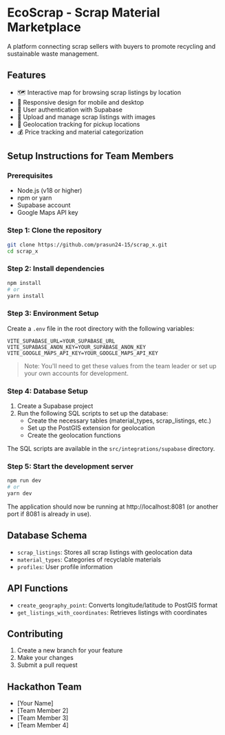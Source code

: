 # EcoScrap - Scrap Material Marketplace

A platform connecting scrap sellers with buyers to promote recycling and sustainable waste management.

## Features

- 🗺️ Interactive map for browsing scrap listings by location
- 📱 Responsive design for mobile and desktop
- 🔐 User authentication with Supabase
- 📸 Upload and manage scrap listings with images
- 📍 Geolocation tracking for pickup locations
- 💰 Price tracking and material categorization

## Setup Instructions for Team Members

### Prerequisites

- Node.js (v18 or higher)
- npm or yarn
- Supabase account
- Google Maps API key

### Step 1: Clone the repository

```bash
git clone https://github.com/prasun24-15/scrap_x.git
cd scrap_x
```

### Step 2: Install dependencies

```bash
npm install
# or
yarn install
```

### Step 3: Environment Setup

Create a `.env` file in the root directory with the following variables:

```
VITE_SUPABASE_URL=YOUR_SUPABASE_URL
VITE_SUPABASE_ANON_KEY=YOUR_SUPABASE_ANON_KEY
VITE_GOOGLE_MAPS_API_KEY=YOUR_GOOGLE_MAPS_API_KEY
```

> Note: You'll need to get these values from the team leader or set up your own accounts for development.

### Step 4: Database Setup

1. Create a Supabase project
2. Run the following SQL scripts to set up the database:
   - Create the necessary tables (material_types, scrap_listings, etc.)
   - Set up the PostGIS extension for geolocation
   - Create the geolocation functions

The SQL scripts are available in the `src/integrations/supabase` directory.

### Step 5: Start the development server

```bash
npm run dev
# or
yarn dev
```

The application should now be running at http://localhost:8081 (or another port if 8081 is already in use).

## Database Schema

- `scrap_listings`: Stores all scrap listings with geolocation data
- `material_types`: Categories of recyclable materials
- `profiles`: User profile information

## API Functions

- `create_geography_point`: Converts longitude/latitude to PostGIS format
- `get_listings_with_coordinates`: Retrieves listings with coordinates

## Contributing

1. Create a new branch for your feature
2. Make your changes
3. Submit a pull request

## Hackathon Team

- [Your Name]
- [Team Member 2]
- [Team Member 3]
- [Team Member 4]
